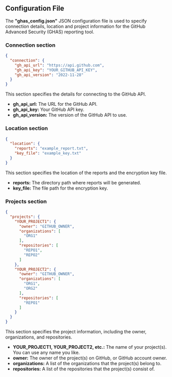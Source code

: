 ## Configuration File

The **"ghas_config.json"** JSON configuration file is used to specify connection details, location and project information for the GitHub Advanced Security (GHAS) reporting tool. 

### Connection section
``` json
{
  "connection": {
    "gh_api_url": "https://api.github.com",
    "gh_api_key": "YOUR_GITHUB_API_KEY",
    "gh_api_version": "2022-11-28"
  }
}
```

This section specifies the details for connecting to the GitHub API.
- **gh_api_url:** The URL for the GitHub API.
- **gh_api_key:** Your GitHub API key.
- **gh_api_version:** The version of the GitHub API to use.

### Location section
``` json
{
  "location": {
    "reports": "example_report.txt",
    "key_file": "example_key.txt"
  }
}
```

This section specifies the location of the reports and the encryption key file.

- **reports:** The directory path where reports will be generated.
- **key_file:** The file path for the encryption key.

### Projects section
``` json
{
  "projects": {
    "YOUR_PROJECT1": {
      "owner": "GITHUB_OWNER",
      "organizations": [
        "ORG1"
      ],
      "repositories": [
        "REPO1",
        "REPO2"
      ]
    },
    "YOUR_PROJECT2": {
      "owner": "GITHUB_OWNER",
      "organizations": [
        "ORG1",
        "ORG2"
      ],
      "repositories": [
        "REPO1"
      ]
    }
  }
}
```

This section specifies the project information, including the owner, organizations, and repositories.

- **YOUR_PROJECT1, YOUR_PROJECT2, etc.:** The name of your project(s). You can use any name you like.
- **owner:** The owner of the project(s) on GitHub, or GitHub account owner.
- **organizations:** A list of the organizations that the project(s) belong to.
- **repositories:** A list of the repositories that the project(s) consist of.